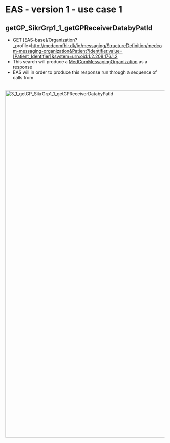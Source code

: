 # EAS - version 1 - use case 1

## getGP_SikrGrp1_1_getGPReceiverDatabyPatId

- GET [EAS-base]/Organization?_profile=http://medcomfhir.dk/ig/messaging/StructureDefinition/medcom-messaging-organization&Patient?Identifier.value=[Patient_Identifier]&system=urn:oid:1.2.208.176.1.2
- This search will produce a [MedComMessagingOrganization](http://medcomfhir.dk/ig/messaging/StructureDefinition/medcom-messaging-organization) as a response
- EAS will in order to produce this response run through a sequence of calls from 

<br/>

<img src="./3_1_getGP_SikrGrp1_1_getGPReceiverDatabyPatId.png" alt="3_1_getGP_SikrGrp1_1_getGPReceiverDatabyPatId" width="1100">

